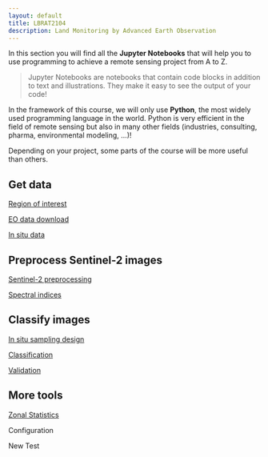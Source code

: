 ```yaml
---
layout: default
title: LBRAT2104
description: Land Monitoring by Advanced Earth Observation
---
```


In this section you will find all the **Jupyter Notebooks** that will help you to use programming to achieve a remote sensing project from A to Z.

> Jupyter Notebooks are notebooks that contain code blocks in addition to text and illustrations. They make it easy to see the output of your code!

In the framework of this course, we will only use **Python**, the most widely used programming language in the world.
Python is very efficient in the field of remote sensing but also in many other fields (industries, consulting, pharma, environmental modeling, ...)! 

Depending on your project, some parts of the course will be more useful than others.

## Get data

[Region of interest](https://nicolasdeffense.github.io/eo-toolbox/region_of_interest.html)

[EO data download](https://nicolasdeffense.github.io/eo-toolbox/eo_data_download.html)

[In situ data](https://nicolasdeffense.github.io/eo-toolbox/in_situ_data.html)

## Preprocess Sentinel-2 images

[Sentinel-2 preprocessing](https://nicolasdeffense.github.io/eo-toolbox/sentinel_2_prepro.html)

[Spectral indices](https://nicolasdeffense.github.io/eo-toolbox/spectral_indices.html)

## Classify images

[In situ sampling design](https://nicolasdeffense.github.io/eo-toolbox/sampling_design.html)

[Classification](https://nicolasdeffense.github.io/eo-toolbox/classification.html)

[Validation](https://nicolasdeffense.github.io/eo-toolbox/validation.html)


## More tools

[Zonal Statistics](https://nicolasdeffense.github.io/eo-toolbox/zonal_stats.html)



<i class="icon-camera-retro"></i>

<i class="fas fa-cog" style="color: firebrick"></i> Configuration

<i class="fas fa-eye"></i>
<i class="fas fa-download"></i>

<a href="https://nicolasdeffense.github.io/eo-toolbox/notebooks/7_Classification/random_forest_classification.html"> <i class="fas fa-eye"></i></a>

<a href="https://nicolasdeffense.github.io/eo-toolbox/notebooks/7_Classification/random_forest_classification.ipynb"> <i class="fas fa-download"></i></a>

New Test

<i class="fas fa-user"></i> <!-- uses solid style -->
<i class="far fa-user"></i> <!-- uses regular style -->
<i class="fal fa-user"></i> <!-- uses light style -->